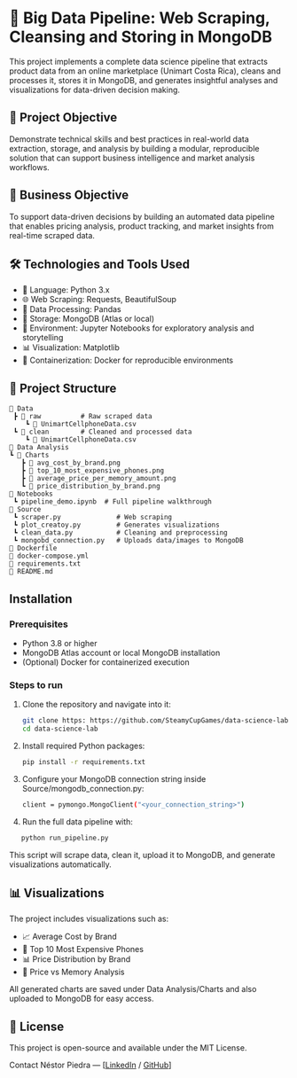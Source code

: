 # 🧪 Big Data Pipeline: Web Scraping, Cleansing and Storing in MongoDB

This project implements a complete data science pipeline that extracts product data from an online marketplace (Unimart Costa Rica), cleans and processes it, stores it in MongoDB, and generates insightful analyses and visualizations for data-driven decision making.

## 🚀 Project Objective
Demonstrate technical skills and best practices in real-world data extraction, storage, and analysis by building a modular, reproducible solution that can support business intelligence and market analysis workflows.

## 🎯 Business Objective

To support data-driven decisions by building an automated data pipeline that enables pricing analysis, product tracking, and market insights from real-time scraped data.

## 🛠 Technologies and Tools Used

- 🐍 Language: Python 3.x 
- 🌐 Web Scraping: Requests, BeautifulSoup
- 🐼 Data Processing: Pandas
- 🍃 Storage: MongoDB (Atlas or local) 
- 📓 Environment: Jupyter Notebooks for exploratory analysis and storytelling 
- 📊 Visualization: Matplotlib 
- 🐳 Containerization: Docker for reproducible environments

## 📂 Project Structure

```
📂 Data
 ┣ 📂 raw          # Raw scraped data
    ┗ 📜 UnimartCellphoneData.csv
 ┗ 📂 clean        # Cleaned and processed data
    ┗ 📜 UnimartCellphoneData.csv
📂 Data Analysis
┗ 📂 Charts
   ┣ 📜 avg_cost_by_brand.png
   ┣ 📜 top_10_most_expensive_phones.png
   ┣ 📜 average_price_per_memory_amount.png
   ┗ 📜 price_distribution_by_brand.png
📂 Notebooks
 ┗ pipeline_demo.ipynb  # Full pipeline walkthrough
📂 Source
 ┗ scraper.py              # Web scraping   
 ┗ plot_creatoy.py         # Generates visualizations
 ┗ clean_data.py           # Cleaning and preprocessing
 ┗ mongobd_connection.py   # Uploads data/images to MongoDB
📜 Dockerfile
📜 docker-compose.yml
📜 requirements.txt
📜 README.md
```

## Installation
### Prerequisites
- Python 3.8 or higher
- MongoDB Atlas account or local MongoDB installation
- (Optional) Docker for containerized execution

### Steps to run

1. Clone the repository and navigate into it:
   ```bash
   git clone https: https://github.com/SteamyCupGames/data-science-lab.git
   cd data-science-lab
   ```
2. Install required Python packages:
   ```bash
   pip install -r requirements.txt
   ```
3. Configure your MongoDB connection string inside Source/mongodb_connection.py:
   ```bash
   client = pymongo.MongoClient("<your_connection_string>")
   ```
4. Run the full data pipeline with:
```bash
   python run_pipeline.py
   ```

This script will scrape data, clean it, upload it to MongoDB, and generate visualizations automatically.

## 📊 Visualizations
The project includes visualizations such as:

- 📈 Average Cost by Brand
- 💸 Top 10 Most Expensive Phones
- 📊 Price Distribution by Brand
- 🧠 Price vs Memory Analysis

All generated charts are saved under Data Analysis/Charts and also uploaded to MongoDB for easy access.

## 📄 License
This project is open-source and available under the MIT License.

Contact
Néstor Piedra — [[LinkedIn](https://www.linkedin.com/in/nestor-piedra-319b48178/) / [GitHub](https://github.com/SteamyCupGames)]

